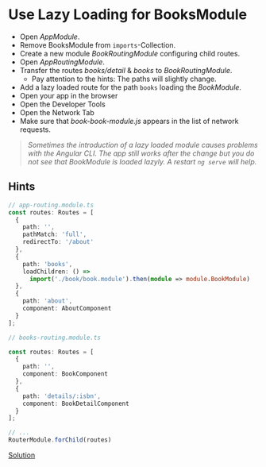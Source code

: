 # Use Lazy Loading for BooksModule
- Open _AppModule_.
- Remove BooksModule from `imports`-Collection.
- Create a new module _BookRoutingModule_ configuring child routes.
- Open _AppRoutingModule_.
- Transfer the routes _books/detail_ & _books_ to _BookRoutingModule_.
    - Pay attention to the hints: The paths will slightly change.
- Add a lazy loaded route for the path `books` loading the _BookModule_.
- Open your app in the browser
- Open the Developer Tools
- Open the Network Tab
- Make sure that _book-book-module.js_ appears in the list of network requests.

> *Sometimes the introduction of a lazy loaded module causes problems with the Angular CLI. The app still works after the change but you do not see that BookModule is loaded lazyly. A restart `ng serve` will help.*
## Hints

```ts
// app-routing.module.ts
const routes: Routes = [
  {
    path: '',
    pathMatch: 'full',
    redirectTo: '/about'
  },
  {
    path: 'books',
    loadChildren: () =>
      import('./book/book.module').then(module => module.BookModule)
  },
  {
    path: 'about',
    component: AboutComponent
  }
];
```

```ts
// books-routing.module.ts

const routes: Routes = [
  {
    path: '',
    component: BookComponent
  },
  {
    path: 'details/:isbn',
    component: BookDetailComponent
  }
];

// ...
RouterModule.forChild(routes)
```

[Solution](https://stackblitz.com/github/workshops-de/angular-workshop/tree/solve--use-lazy-loading-for-BookModule)
